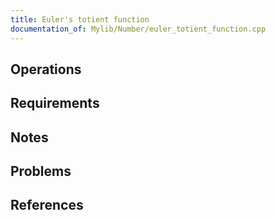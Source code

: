 ```yaml
---
title: Euler's totient function
documentation_of: Mylib/Number/euler_totient_function.cpp
---
```


## Operations

## Requirements

## Notes

## Problems

## References
